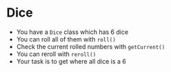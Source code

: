 # Dice

- You have a `Dice` class which has 6 dice
- You can roll all of them with `roll()`
- Check the current rolled numbers with `getCurrent()`
- You can reroll with `reroll()`
- Your task is to get where all dice is a 6
